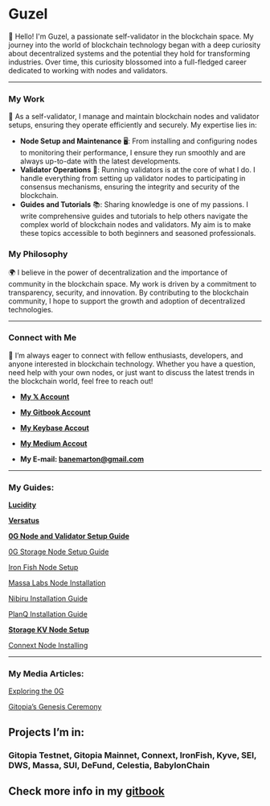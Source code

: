 # Guzel

👋 Hello! I'm Guzel, a passionate self-validator in the blockchain space. My journey into the world of blockchain technology began with a deep curiosity about decentralized systems and the potential they hold for transforming industries. Over time, this curiosity blossomed into a full-fledged career dedicated to working with nodes and validators.

---

### My Work

🔧 As a self-validator, I manage and maintain blockchain nodes and validator setups, ensuring they operate efficiently and securely. My expertise lies in:

- **Node Setup and Maintenance** 🖥️: From installing and configuring nodes to monitoring their performance, I ensure they run smoothly and are always up-to-date with the latest developments.
- **Validator Operations** 🔐: Running validators is at the core of what I do. I handle everything from setting up validator nodes to participating in consensus mechanisms, ensuring the integrity and security of the blockchain.
- **Guides and Tutorials** 📚: Sharing knowledge is one of my passions. I write comprehensive guides and tutorials to help others navigate the complex world of blockchain nodes and validators. My aim is to make these topics accessible to both beginners and seasoned professionals.

### My Philosophy

🌍 I believe in the power of decentralization and the importance of community in the blockchain space. My work is driven by a commitment to transparency, security, and innovation. By contributing to the blockchain community, I hope to support the growth and adoption of decentralized technologies.

---

### Connect with Me

🤝 I’m always eager to connect with fellow enthusiasts, developers, and anyone interested in blockchain technology. Whether you have a question, need help with your own nodes, or just want to discuss the latest trends in the blockchain world, feel free to reach out!

- [**My 𝕏 Account**](https://x.com/guzel_khv)

- [**My Gitbook Account**](https://guzel-khv.notion.site/Guzel-53d167d9ecaa4b089efb30cc84befb76)

- [**My Keybase Accout**](https://keybase.io/jessandrich)

- [**My Medium Accout**](https://medium.com/@guzel-khv)

- **My E-mail: banemarton@gmail.com**


---

### My Guides:
[**Lucidity**](https://guzel-khv.notion.site/Lucidity-1275dcdba6d580be9a4cfbade1c7d788?pvs=25)

[**Versatus**](https://guzel-khv.notion.site/Versatus-1275dcdba6d580b2b236f4dd7b41f7f1)

[**0G Node and Validator Setup Guide**](https://www.notion.so/0G-Node-and-Validator-Setup-Guide-06c8ac305b764511ac8e7e7cfd5aa46f?pvs=21)

[0G Storage Node Setup Guide](https://www.notion.so/0G-Storage-Node-Setup-Guide-bb7d6c54aecd4f1090c8a9c45b48394e?pvs=21)

[Iron Fish Node Setup](https://www.notion.so/Iron-Fish-Node-Setup-c82d050bb6f94c5caac6f04a055f8da7?pvs=21)

[Massa Labs Node Installation](https://www.notion.so/Massa-Labs-Node-Installation-6d113f06b735405f9d8372d0a39e8984?pvs=21)

[Nibiru Installation Guide](https://www.notion.so/Nibiru-Installation-Guide-177c6139b77042368a1ba675ef7de9bc?pvs=21)

[PlanQ Installation Guide](https://www.notion.so/PlanQ-Installation-Guide-5182d61a8fdb4946a633acdf820c3bc2?pvs=21)

[**Storage KV Node Setup**](https://www.notion.so/Storage-KV-Node-Setup-bdb07db23ef74bb0a9bc4890e3a2a0ae?pvs=21)

[Connext Node Installing](https://www.notion.so/Connext-Node-Installing-24743563fd864071bcf239a422db2c47?pvs=21)

---

### My Media Articles:

[Exploring the 0G](https://medium.com/@guzel-khv/exploring-the-0g-11b288d6e8c2)

[Gitopia’s Genesis Ceremony](https://medium.com/@guzel-khv/gitopias-genesis-ceremony-6565d6170378)

## Projects I’m in:

### Gitopia Testnet, Gitopia Mainnet, Connext, IronFish, Kyve, SEI, DWS, Massa, SUI, DeFund, Celestia, BabylonChain

## Check more info in my [gitbook](https://guzel-khv.notion.site/Guzel-53d167d9ecaa4b089efb30cc84befb76)
